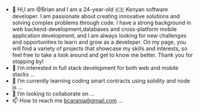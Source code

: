 - 👋 Hi,I am @Brian and I am a 24-year-old 🇰🇪 Kenyan software developer. I am passionate about creating innovative solutions and solving complex problems through code. I have a strong background in web backend-development,databases and cross-platform mobile application development, and I am always looking for new challenges and opportunities to learn and grow as a developer. On my page, you will find a variety of projects that showcase my skills and interests, so feel free to take a look around and get to know me better. Thank you for stopping by!
- 👀 I’m interested in full stack development for both web and mobile stacks  ...
- 🌱 I’m currently learning coding smart contracts using solidity and node js ...
- 💞️ I’m looking to collaborate on ...
- 📫 How to reach me bcaranja@gmail.com ...

<!---
cafeway/cafeway is a ✨ special ✨ repository because its `README.md` (this file) appears on your GitHub profile.
You can click the Preview link to take a look at your changes.
--->
